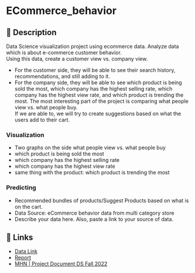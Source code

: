 # ECommerce_behavior

## :notebook: Description 

Data Science visualization project using ecommerce data. Analyze data which is about e-commerce customer behavior. \
Using this data, create a customer view vs. company view.   
- For the customer side, they will be able to see their search history, recommendations, and still adding to it. 
- For the company side, they will be able to see which product is being sold the most, which company has the highest selling rate, which company has the highest view rate, and which product is trending the most. The most interesting part of the project is comparing what people view vs. what people buy. \
If we are able to, we will try to create suggestions based on what the users add to their cart.

### Visualization
- Two graphs on the side what people view vs. what people buy
- which product is being sold the most
- which company has the highest selling rate
- which company has the highest view rate
- same thing with the product: which product is trending the most


### Predicting
- Recommended bundles of products/Suggest Products based on what is on the cart.
- Data Source: eCommerce behavior data from multi category store
- Describe your data here.  Also, paste a link to your source of data.


## :link: Links 
- [Data Link](https://www.kaggle.com/datasets/mkechinov/ecommerce-behavior-data-from-multi-category-store)
- [Report](https://docs.google.com/document/d/1-AN7Q14IRxsmWlQc4YNZQcWyCHCQpIh75ztJQpcqoKw/edit#)
- [MHN | Project Document DS Fall 2022](https://docs.google.com/document/d/1UGFoOpXOLuEEgQDzaamucS1bzFxVzQeH34U3glXncp0/edit#)
